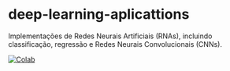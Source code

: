 # deep-learning-aplicattions
Implementações de Redes Neurais Artificiais (RNAs), incluindo classificação, regressão e Redes Neurais Convolucionais (CNNs).

[![Colab](https://mybinder.org/badge.svg)](https://mybinder.org/v2/gh/gcpeixoto/lecture-ipynb/master?filepath=indice.ipynb)
